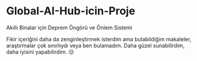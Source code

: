 # Global-AI-Hub-icin-Proje
Akıllı Binalar için Deprem Öngörü ve Önlem Sistemi

Fikir içeriğini daha da zenginleştirmek isterdim ama bulabildiğim makaleler, araştırmalar çok sınırlıydı veya ben bulamadım. Daha güzel sunabilirdim, daha iyisini yapabilirdim. 😔
